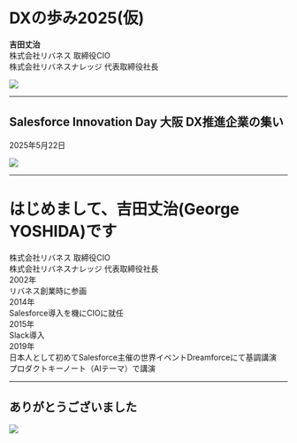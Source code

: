 # DXの歩み2025(仮)
**吉田丈治**  
株式会社リバネス 取締役CIO  
株式会社リバネスナレッジ 代表取締役社長

![](../../assets/images/company_logo.png)

---

## Salesforce Innovation Day 大阪 DX推進企業の集い
2025年5月22日

![](../../assets/images/company_logo.png)

---

# はじめまして、吉田丈治(George YOSHIDA)です
株式会社リバネス 取締役CIO  
株式会社リバネスナレッジ 代表取締役社長  
2002年  
リバネス創業時に参画  
2014年  
Salesforce導入を機にCIOに就任  
2015年  
Slack導入  
2019年  
日本人として初めてSalesforce主催の世界イベントDreamforceにて基調講演  
プロダクトキーノート（AIテーマ）で講演

---

## ありがとうございました
![](../../assets/images/company_logo.png)